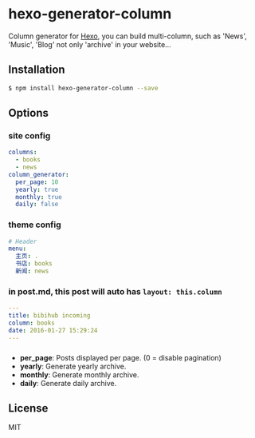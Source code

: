 # hexo-generator-column

Column generator for [Hexo], you can build multi-column, such as 'News', 'Music', 'Blog' not only 'archive' in your website...

## Installation

``` bash
$ npm install hexo-generator-column --save
```

## Options

### site config
``` yaml
columns:
  - books
  - news
column_generator:
  per_page: 10
  yearly: true
  monthly: true
  daily: false
```

### theme config
``` yaml
# Header
menu:
  主页: .
  书店: books
  新闻: news
```

### in post.md, this post will auto has `layout: this.column`
``` yaml
---
title: bibihub incoming
column: books
date: 2016-01-27 15:29:24
---
```

### 

- **per_page**: Posts displayed per page. (0 = disable pagination)
- **yearly**: Generate yearly archive.
- **monthly**: Generate monthly archive.
- **daily**: Generate daily archive.

## License

MIT

[Hexo]: http://hexo.io/
